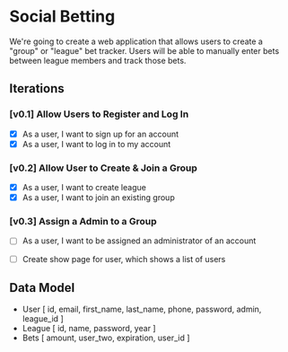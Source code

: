 # Social Betting

We're going to create a web application that allows users to create a "group" or "league" bet tracker. Users will be able to manually enter bets between league members and track those bets.

## Iterations

### [v0.1] Allow Users to Register and Log In

* [X] As a user, I want to sign up for an account
* [X] As a user, I want to log in to my account

### [v0.2] Allow User to Create & Join a Group

* [X] As a user, I want to create league
* [X] As a user, I want to join an existing group

### [v0.3] Assign a Admin to a Group

* [ ] As a user, I want to be assigned an administrator of an account
* [ ] Create show page for user, which shows a list of users


## Data Model

* User [ id, email, first_name, last_name, phone, password, admin, league_id ]
* League [ id, name, password, year ]
* Bets [ amount, user_two, expiration, user_id ]
